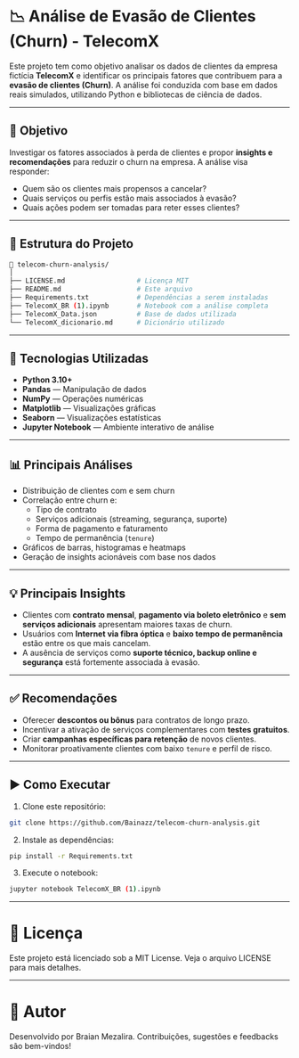 # 📉 Análise de Evasão de Clientes (Churn) - TelecomX

Este projeto tem como objetivo analisar os dados de clientes da empresa fictícia **TelecomX** e identificar os principais fatores que contribuem para a **evasão de clientes (Churn)**. A análise foi conduzida com base em dados reais simulados, utilizando Python e bibliotecas de ciência de dados.

---

## 📌 Objetivo

Investigar os fatores associados à perda de clientes e propor **insights e recomendações** para reduzir o churn na empresa. A análise visa responder:

- Quem são os clientes mais propensos a cancelar?
- Quais serviços ou perfis estão mais associados à evasão?
- Quais ações podem ser tomadas para reter esses clientes?

---

## 📂 Estrutura do Projeto

```bash
📁 telecom-churn-analysis/
│
├── LICENSE.md                  # Licença MIT
├── README.md                   # Este arquivo
├── Requirements.txt            # Dependências a serem instaladas
├── TelecomX_BR (1).ipynb       # Notebook com a análise completa
├── TelecomX_Data.json          # Base de dados utilizada
└── TelecomX_dicionario.md      # Dicionário utilizado
```

---

## 🧪 Tecnologias Utilizadas

- **Python 3.10+**
- **Pandas** — Manipulação de dados
- **NumPy** — Operações numéricas
- **Matplotlib** — Visualizações gráficas
- **Seaborn** — Visualizações estatísticas
- **Jupyter Notebook** — Ambiente interativo de análise

---

## 📊 Principais Análises

- Distribuição de clientes com e sem churn
- Correlação entre churn e:
  - Tipo de contrato
  - Serviços adicionais (streaming, segurança, suporte)
  - Forma de pagamento e faturamento
  - Tempo de permanência (`tenure`)
- Gráficos de barras, histogramas e heatmaps
- Geração de insights acionáveis com base nos dados

---

## 💡 Principais Insights

- Clientes com **contrato mensal**, **pagamento via boleto eletrônico** e **sem serviços adicionais** apresentam maiores taxas de churn.
- Usuários com **Internet via fibra óptica** e **baixo tempo de permanência** estão entre os que mais cancelam.
- A ausência de serviços como **suporte técnico, backup online e segurança** está fortemente associada à evasão.

---

## ✅ Recomendações

- Oferecer **descontos ou bônus** para contratos de longo prazo.
- Incentivar a ativação de serviços complementares com **testes gratuitos**.
- Criar **campanhas específicas para retenção** de novos clientes.
- Monitorar proativamente clientes com baixo `tenure` e perfil de risco.

---

## ▶️ Como Executar

1. Clone este repositório:
```bash
git clone https://github.com/Bainazz/telecom-churn-analysis.git
```

2. Instale as dependências:
```bash
pip install -r Requirements.txt
```

3. Execute o notebook:
```bash
jupyter notebook TelecomX_BR (1).ipynb
```

---

# 📎 Licença
Este projeto está licenciado sob a MIT License. Veja o arquivo LICENSE para mais detalhes.

---

# 👤 Autor
Desenvolvido por Braian Mezalira.
Contribuições, sugestões e feedbacks são bem-vindos!
